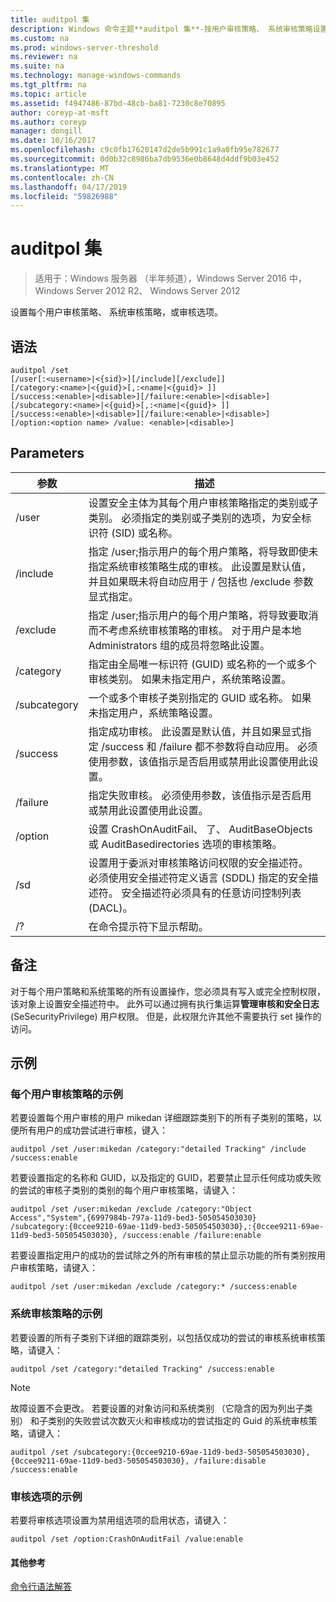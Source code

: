 ```yaml
---
title: auditpol 集
description: Windows 命令主题**auditpol 集**-按用户审核策略、 系统审核策略设置或审核选项。
ms.custom: na
ms.prod: windows-server-threshold
ms.reviewer: na
ms.suite: na
ms.technology: manage-windows-commands
ms.tgt_pltfrm: na
ms.topic: article
ms.assetid: f4947486-87bd-48cb-ba81-7230c8e70895
author: coreyp-at-msft
ms.author: coreyp
manager: dongill
ms.date: 10/16/2017
ms.openlocfilehash: c9c0fb17620147d2de5b991c1a9a0fb95e782677
ms.sourcegitcommit: 0d0b32c8986ba7db9536e0b8648d4ddf9b03e452
ms.translationtype: MT
ms.contentlocale: zh-CN
ms.lasthandoff: 04/17/2019
ms.locfileid: "59826988"
---
```

# <a name="auditpol-set"></a>auditpol 集

>适用于：Windows 服务器 （半年频道），Windows Server 2016 中，Windows Server 2012 R2、 Windows Server 2012

设置每个用户审核策略、 系统审核策略，或审核选项。

## <a name="syntax"></a>语法
```
auditpol /set
[/user[:<username>|<{sid}>][/include][/exclude]]
[/category:<name>|<{guid}>[,:<name|<{guid}> ]]
[/success:<enable>|<disable>][/failure:<enable>|<disable>]
[/subcategory:<name>|<{guid}>[,:<name|<{guid}> ]]
[/success:<enable>|<disable>][/failure:<enable>|<disable>]
[/option:<option name> /value: <enable>|<disable>]
```
## <a name="parameters"></a>Parameters
|参数|描述|
|-------|--------|
|/user|设置安全主体为其每个用户审核策略指定的类别或子类别。 必须指定的类别或子类别的选项，为安全标识符 (SID) 或名称。|
|/include|指定 /user;指示用户的每个用户策略，将导致即使未指定系统审核策略生成的审核。 此设置是默认值，并且如果既未将自动应用于 / 包括也 /exclude 参数显式指定。|
|/exclude|指定 /user;指示用户的每个用户策略，将导致要取消而不考虑系统审核策略的审核。 对于用户是本地 Administrators 组的成员将忽略此设置。|
|/category|指定由全局唯一标识符 (GUID) 或名称的一个或多个审核类别。 如果未指定用户，系统策略设置。|
|/subcategory|一个或多个审核子类别指定的 GUID 或名称。 如果未指定用户，系统策略设置。|
|/success|指定成功审核。 此设置是默认值，并且如果显式指定 /success 和 /failure 都不参数将自动应用。 必须使用参数，该值指示是否启用或禁用此设置使用此设置。|
|/failure|指定失败审核。 必须使用参数，该值指示是否启用或禁用此设置使用此设置。|
|/option|设置 CrashOnAuditFail、 了、 AuditBaseObjects 或 AuditBasedirectories 选项的审核策略。|
|/sd|设置用于委派对审核策略访问权限的安全描述符。 必须使用安全描述符定义语言 (SDDL) 指定的安全描述符。 安全描述符必须具有的任意访问控制列表 (DACL)。|
|/?|在命令提示符下显示帮助。|
## <a name="remarks"></a>备注
对于每个用户策略和系统策略的所有设置操作，您必须具有写入或完全控制权限，该对象上设置安全描述符中。 此外可以通过拥有执行集运算**管理审核和安全日志**(SeSecurityPrivilege) 用户权限。 但是，此权限允许其他不需要执行 set 操作的访问。
## <a name="BKMK_examples"></a>示例
### <a name="examples-for-the-per-user-audit-policy"></a>每个用户审核策略的示例
若要设置每个用户审核的用户 mikedan 详细跟踪类别下的所有子类别的策略，以便所有用户的成功尝试进行审核，键入：
```
auditpol /set /user:mikedan /category:"detailed Tracking" /include /success:enable
```
若要设置指定的名称和 GUID，以及指定的 GUID，若要禁止显示任何成功或失败的尝试的审核子类别的类别的每个用户审核策略，请键入：
```
auditpol /set /user:mikedan /exclude /category:"Object Access","System",{6997984b-797a-11d9-bed3-505054503030} 
/subcategory:{0ccee9210-69ae-11d9-bed3-505054503030},:{0ccee9211-69ae-11d9-bed3-505054503030}, /success:enable /failure:enable
```
若要设置指定用户的成功的尝试除之外的所有审核的禁止显示功能的所有类别按用户审核策略，请键入：
```
auditpol /set /user:mikedan /exclude /category:* /success:enable
```
### <a name="examples-for-the-system-audit-policy"></a>系统审核策略的示例
若要设置的所有子类别下详细的跟踪类别，以包括仅成功的尝试的审核系统审核策略，请键入：
```
auditpol /set /category:"detailed Tracking" /success:enable
```
> [!NOTE]
> 故障设置不会更改。
若要设置的对象访问和系统类别 （它隐含的因为列出子类别） 和子类别的失败尝试次数灭火和审核成功的尝试指定的 Guid 的系统审核策略，请键入：
```
auditpol /set /subcategory:{0ccee9210-69ae-11d9-bed3-505054503030},{0ccee9211-69ae-11d9-bed3-505054503030}, /failure:disable /success:enable
```
### <a name="example-for-auditing-options"></a>审核选项的示例
若要将审核选项设置为禁用组选项的启用状态，请键入：
```
auditpol /set /option:CrashOnAuditFail /value:enable
```
#### <a name="additional-references"></a>其他参考
[命令行语法解答](command-line-syntax-key.md)
